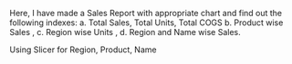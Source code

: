 Here, I have made a Sales Report with appropriate chart and find out the following indexes:
a. Total Sales, Total Units, Total COGS
b. Product wise Sales ,
c. Region wise Units  ,
d. Region and Name wise Sales.

Using Slicer for Region, Product, Name
